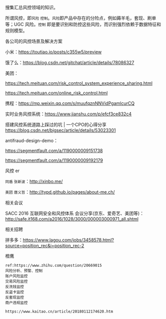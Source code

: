 搜集汇总风控领域的知识。



所谓风控，即`风险` `控制`。`风险`即产品中存在的分险点，例如薅羊毛，套现、刷单等；UGC 风险。`控制` 即是要识别和防控这些风险，而识别强烈依赖于数据特征和规则模型。



各公司的风控场景及解决方案

小米：https://toutiao.io/posts/c355w5/preview

饿了么：https://blog.csdn.net/gitchat/article/details/78086327

美团：

https://tech.meituan.com/risk_control_system_experience_sharing.html

https://tech.meituan.com/online_risk_control.html

携程：https://mp.weixin.qq.com/s/muufqznNNVidPgamlcurCQ


实时业务风控系统：https://www.jianshu.com/p/efcf3ce832c4

搭建风控系统道路上踩过的坑 | 一个CPO的心得分享
https://blog.csdn.net/bigsec/article/details/53023301


antifraud-design-demo：

https://segmentfault.com/a/1190000009151738

https://segmentfault.com/a/1190000009192179



风控 er

`同盾` `张新波`：http://xinbo.me/

`美团` `唐义哲`：http://typd.github.io/pages/about-me.ch/





相关会议

SACC 2016 互联网安全和风控体系 会议分享(京东、爱奇艺、美团等)：http://safe.it168.com/a2016/1028/3000/000003000971_all.shtml




相关招聘

拼多多：https://www.lagou.com/jobs/3458578.html?source=position_rec&i=position_rec-2

橙鹰



```
ref:https://www.zhihu.com/question/20669015
风险分析、预警、控制
账户风险监控
交易风险监控
反洗钱监控
反盗卡监控
反套现监控
商户违规监控

https://www.kaitao.cn/article/20180112174620.htm
```

